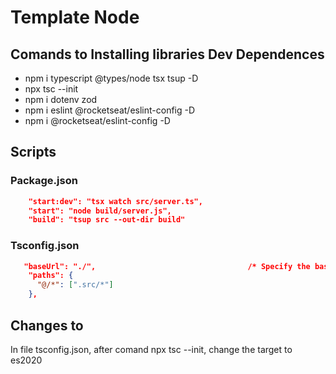 # Template Node 

## Comands to Installing libraries Dev Dependences
- npm i typescript @types/node tsx tsup -D 
- npx tsc --init
- npm i dotenv zod
- npm i eslint @rocketseat/eslint-config -D
- npm i @rocketseat/eslint-config -D

## Scripts

### Package.json
```json
    "start:dev": "tsx watch src/server.ts",
    "start": "node build/server.js",
    "build": "tsup src --out-dir build"
```

### Tsconfig.json
```json
   "baseUrl": "./",                                  /* Specify the base directory to resolve non-relative module names. */
    "paths": {
      "@/*": [".src/*"]
    }, 
```

## Changes to

In file tsconfig.json, after comand npx tsc --init, change the target to es2020